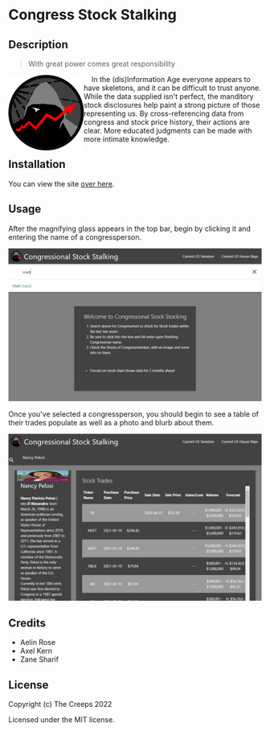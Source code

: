 # Congress Stock Stalking

## Description

> With great power comes great responsibility

<img align="left" width="150" height="150" src="assets/img/StockStalk.png">&nbsp;&nbsp;&nbsp;&nbsp;In the (dis)Information Age everyone appears to have skeletons, and it can be difficult to trust anyone. While the data supplied isn't perfect, the manditory stock disclosures help paint a strong picture of those representing us. By cross-referencing data from congress and stock price history, their actions are clear. More educated judgments can be made with more intimate knowledge.

## Installation

You can view the site [over here](https://axeljk.github.io/congress-stock-stalking).

## Usage

After the magnifying glass appears in the top bar, begin by clicking it and entering the name of a congressperson.

![Search screenshot](assets/img/screenshot_01.jpg)

Once you've selected a congressperson, you should begin to see a table of their trades populate as well as a photo and blurb about them.

![data table screenshot](assets/img/screenshot_02.jpg)

## Credits

- Aelin Rose
- Axel Kern
- Zane Sharif

## License

Copyright (c) The Creeps 2022

Licensed under the MIT license.